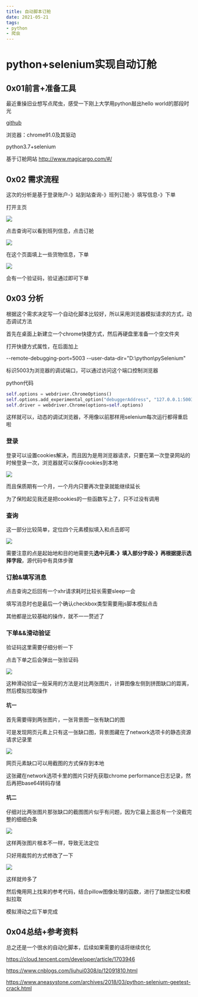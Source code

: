 ```yaml
---
title: 自动脚本订舱
date: 2021-05-21
tags:
- python
- 爬虫
---
```

# python+selenium实现自动订舱

## 0x01前言+准备工具

最近重操旧业想写点爬虫，感受一下刚上大学用python敲出hello world的那段时光

[github](https://github.com/iznilul/magicargoSpider)

浏览器：chrome91.0及其驱动

python3.7+selenium

基于订舱网站 http://www.magicargo.com/#/

## 0x02 需求流程

这次的分析是基于登录账户-》站到站查询-》班列订舱-》填写信息-》下单

打开主页

![](https://cdn.jsdelivr.net/gh/iznilul/img/1645438557563.png)

点击查询可以看到班列信息，点击订舱

![](https://cdn.jsdelivr.net/gh/iznilul/img/1645438555181.png)

在这个页面填上一些货物信息，下单

![](https://cdn.jsdelivr.net/gh/iznilul/img/1645438563499.png)

会有一个验证码，验证通过即可下单

## 0x03 分析

根据这个需求决定写一个自动化脚本比较好，所以采用浏览器模拟请求的方式，动态调试方法

首先在桌面上新建立一个chrome快捷方式，然后再硬盘里准备一个空文件夹

打开快捷方式属性，在后面加上

--remote-debugging-port=5003 --user-data-dir="D:\python\pySelenium"

标识5003为浏览器的调试端口，可以通过访问这个端口控制浏览器

python代码

```python
self.options = webdriver.ChromeOptions()
self.options.add_experimental_option("debuggerAddress", "127.0.0.1:5003")      #调试方法启动浏览器
self.driver = webdriver.Chrome(options=self.options)
```

这样就可以，动态的调试浏览器，不用像以前那样用selenium每次运行都得重启啦

### 登录

登录可以设置cookies解决，而且因为是用浏览器请求，只要在第一次登录网站的时候登录一次，浏览器就可以保存cookies到本地

![](https://cdn.jsdelivr.net/gh/iznilul/img/1645438558111.png)

而且保质期有一个月，一个月内只要再次登录就能继续延长

为了保险起见我还是把cookies的一些函数写上了，只不过没有调用

### 查询

这一部分比较简单，定位四个元素模拟填入和点击即可

![](https://cdn.jsdelivr.net/gh/iznilul/img/1645438561105.png)

需要注意的点是起始地和目的地需要先**选中元素-》填入部分字段-》再根据提示选择字段**，源代码中有具体步骤

### 订舱&填写消息

点击查询之后回有一个xhr请求耗时比较长需要sleep一会

填写消息时也是最后一个确认checkbox类型需要用js脚本模拟点击

其他都是比较基础的操作，就不一一赘述了

### 下单&&滑动验证

验证码这里需要仔细分析一下

点击下单之后会弹出一张验证码

![](https://cdn.jsdelivr.net/gh/iznilul/img/1645438563499.png)

这种滑动验证一般采用的方法是对比两张图片，计算图像左侧到拼图缺口的距离，然后模拟拉取操作

#### 坑一

首先需要得到两张图片，一张背景图一张有缺口的图

可是发现网页元素上只有这一张缺口图，背景图藏在了network选项卡的静态资源请求记录里

![](https://cdn.jsdelivr.net/gh/iznilul/img/1645438564003.png)

网页元素缺口可以用截图的方式保存到本地

这张藏在network选项卡里的图片只好先获取chrome performance日志记录，然后再把base64转码存储

#### 坑二

仔细对比两张图片那张缺口的截图图片似乎有问题，因为它最上面总有一个没截完整的细细白条

![](https://cdn.jsdelivr.net/gh/iznilul/img/1645438565463.png)

这样两张图片根本不一样，导致无法定位

只好用裁剪的方式修改了一下

![](https://cdn.jsdelivr.net/gh/iznilul/img/1645438567983.png)

这样就帅多了

然后俺用网上找来的参考代码，结合pillow图像处理的函数，进行了缺图定位和模拟拉取

模拟滑动之后下单完成

## 0x04总结+参考资料

总之还是一个很水的自动化脚本，后续如果需要的话将继续优化

https://cloud.tencent.com/developer/article/1703946

https://www.cnblogs.com/liuhui0308/p/12091810.html

https://www.aneasystone.com/archives/2018/03/python-selenium-geetest-crack.html

